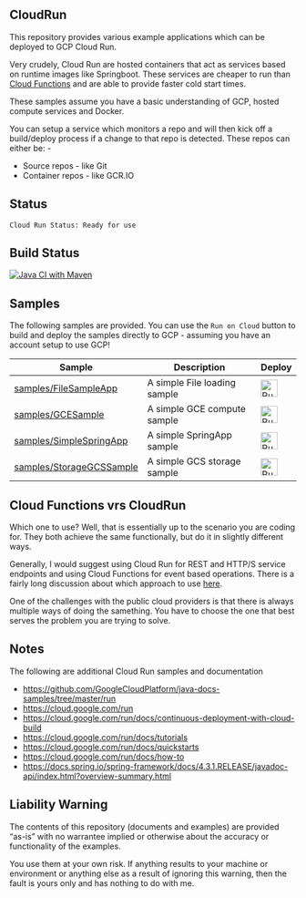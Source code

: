 CloudRun
--------
This repository provides various example applications which can be deployed to GCP Cloud Run.

Very crudely, Cloud Run are hosted containers that act as services based on runtime images like
Springboot. These services are cheaper to run than [Cloud Functions](https://github.com/tpayne/CloudFunctions) and are able to provide faster cold start times.

These samples assume you have a basic understanding of GCP, hosted compute services and Docker.

You can setup a service which monitors a repo and will then kick off a build/deploy process if 
a change to that repo is detected. These repos can either be: -

* Source repos - like Git
* Container repos - like GCR.IO

Status
------
````
Cloud Run Status: Ready for use
````

Build Status
------------
[![Java CI with Maven](https://github.com/tpayne/CloudRun/actions/workflows/maven.yml/badge.svg)](https://github.com/tpayne/CloudRun/actions/workflows/maven.yml)

Samples
-------
The following samples are provided. You can use the `Run on Cloud` button to build and deploy the
samples directly to GCP - assuming you have an account setup to use GCP!

|           Sample                |        Description       |     Deploy    |
| ------------------------------- | ------------------------ | ------------- |
|[samples/FileSampleApp](samples/FileSampleApp/) | A simple File loading sample | [<img src="https://storage.googleapis.com/cloudrun/button.svg" alt="Run on Google Cloud" height="30">][run_button_filesampleapp] |
|[samples/GCESample](samples/GCESample/) | A simple GCE compute sample | [<img src="https://storage.googleapis.com/cloudrun/button.svg" alt="Run on Google Cloud" height="30">][run_button_gcesample] |
|[samples/SimpleSpringApp](samples/SimpleSpringApp/) | A simple SpringApp sample | [<img src="https://storage.googleapis.com/cloudrun/button.svg" alt="Run on Google Cloud" height="30">][run_button_simplespringapp] |
|[samples/StorageGCSSample](samples/StorageGCSSample/) | A simple GCS storage sample | [<img src="https://storage.googleapis.com/cloudrun/button.svg" alt="Run on Google Cloud" height="30">][run_button_gcssample] |

Cloud Functions vrs CloudRun
----------------------------
Which one to use? Well, that is essentially up to the scenario you are coding for. They both achieve
the same functionally, but do it in slightly different ways.

Generally, I would suggest using Cloud Run for REST and HTTP/S service endpoints and using Cloud Functions
for event based operations. There is a fairly long discussion about which approach to use [here](https://medium.com/google-cloud/cloud-run-and-cloud-function-what-i-use-and-why-12bb5d3798e1).

One of the challenges with the public cloud providers is that there is always multiple ways of doing
the samething. You have to choose the one that best serves the problem you are trying to solve.

Notes
-----
The following are additional Cloud Run samples and documentation
- https://github.com/GoogleCloudPlatform/java-docs-samples/tree/master/run
- https://cloud.google.com/run
- https://cloud.google.com/run/docs/continuous-deployment-with-cloud-build
- https://cloud.google.com/run/docs/tutorials
- https://cloud.google.com/run/docs/quickstarts
- https://cloud.google.com/run/docs/how-to
- https://docs.spring.io/spring-framework/docs/4.3.1.RELEASE/javadoc-api/index.html?overview-summary.html

Liability Warning
-----------------
The contents of this repository (documents and examples) are provided “as-is” with no warrantee implied 
or otherwise about the accuracy or functionality of the examples.

You use them at your own risk. If anything results to your machine or environment or anything else as a 
result of ignoring this warning, then the fault is yours only and has nothing to do with me.

[run_button_simplespringapp]: https://deploy.cloud.run/?git_repo=https://github.com/tpayne/CloudRun&dir=samples/SimpleSpringApp
[run_button_filesampleapp]: https://deploy.cloud.run/?git_repo=https://github.com/tpayne/CloudRun&dir=samples/FileSampleApp
[run_button_gcssample]: https://deploy.cloud.run/?git_repo=https://github.com/tpayne/CloudRun&dir=samples/StorageGCSSample
[run_button_gcesample]: https://deploy.cloud.run/?git_repo=https://github.com/tpayne/CloudRun&dir=samples/GCESample

